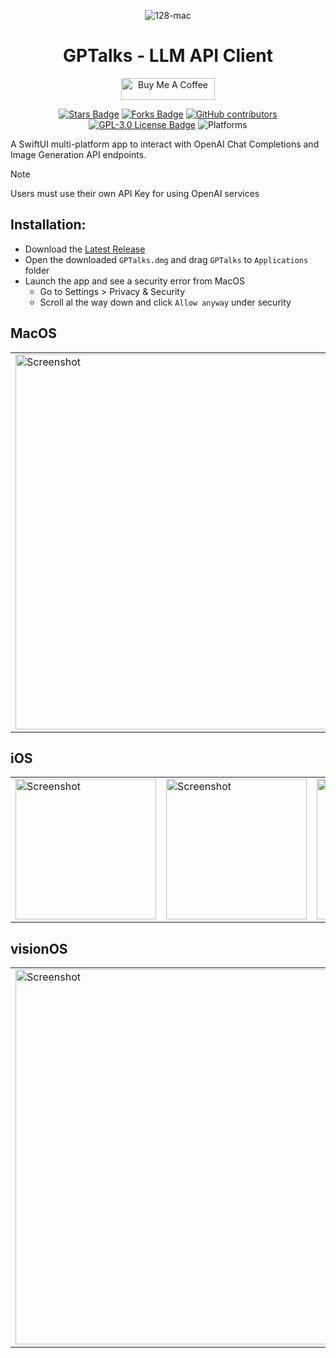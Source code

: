 <div align="center">

![128-mac](https://github.com/user-attachments/assets/a7102a49-3656-4ea1-8198-ee6f19379338)

# GPTalks - LLM API Client

<a href="https://www.buymeacoffee.com/SilverMarcs" target="_blank"><img src="https://cdn.buymeacoffee.com/buttons/v2/default-yellow.png" alt="Buy Me A Coffee" style="height: 35px !important;width: 150px !important;" ></a>

<a href="https://github.com/SilverMarcs/GPTalks/stargazers"><img src="https://img.shields.io/github/stars/SilverMarcs/GPTalks" alt="Stars Badge"/></a>
<a href="https://github.com/SilverMarcs/GPTalks/network/members"><img src="https://img.shields.io/github/forks/SilverMarcs/GPTalks" alt="Forks Badge"/></a>
<a href="https://github.com/SilverMarcs/GPTalks/graphs/contributors"><img alt="GitHub contributors" src="https://img.shields.io/github/contributors/SilverMarcs/GPTalks?color=2b9348"/></a>
<a href="https://github.com/SilverMarcs/GPTalks/blob/master/LICENSE"><img src="https://img.shields.io/badge/License-GPL--3.0-orange" alt="GPL-3.0 License Badge"/></a>
![Platforms](https://img.shields.io/badge/Platforms-iOS%20|iPadOS%20|%20macOS%20|%20visionOS-blue)

</div>

A SwiftUI multi-platform app to interact with OpenAI Chat Completions and Image Generation API endpoints.

> [!Note]
> Users must use their own API Key for using OpenAI services

## Installation:

- Download the [Latest Release](https://github.com/SilverMarcs/GPTalks/releases/latest)
- Open the  downloaded `GPTalks.dmg` and drag `GPTalks` to `Applications` folder
- Launch the app and see a security error from MacOS
  - Go to Settings > Privacy & Security
  - Scroll al the way down and click `Allow anyway` under security

## MacOS

<table>
  <tr>
    <td><img width="600" alt="Screenshot" src="https://github.com/SilverMarcs/GPTalks/assets/77480421/fe255fb8-9dd9-419d-9d5f-2df21aa6d105"></td>
    <td><img width="600" alt="Screenshot" src="https://github.com/SilverMarcs/GPTalks/assets/77480421/a47ebd7e-8cc7-44c5-9121-4c6593d83cdb"></td>
  </tr>
</table>

## iOS

<table>
  <tr>
    <td><img alt="Screenshot" src="https://github.com/SilverMarcs/GPTalks/assets/77480421/8c3ec708-3f28-441c-90c9-f2fd561bc692" width="225"></td>
    <td><img alt="Screenshot" src="https://github.com/SilverMarcs/GPTalks/assets/77480421/b694a76c-90a2-4e58-b649-f46fe81fbb16" width="225"></td>
    <td><img alt="Screenshot" src="https://github.com/SilverMarcs/GPTalks/assets/77480421/bb4f0d20-b62b-49fe-807d-ea8d3b04c229" width="225"></td>
    <td><img alt="Screenshot" src="https://github.com/SilverMarcs/GPTalks/assets/77480421/dcee84c9-4a7d-49ad-bdb8-11cff39cf9ee" width="225"></td>
  </tr>
</table>

## visionOS

<table>
  <tr>
    <td><img width="600" alt="Screenshot" src="https://github.com/SilverMarcs/GPTalks/assets/77480421/c775a79b-fd87-440b-ac5f-a8da58a4e604"></td>
    <td><img width="600" alt="Screenshot" src="https://github.com/SilverMarcs/GPTalks/assets/77480421/f0483779-fdfd-4c74-8d22-115bdaa85143"></td>
  </tr>
</table>



